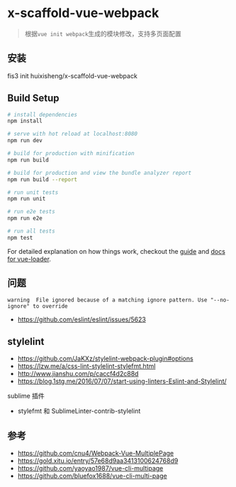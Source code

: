 # x-scaffold-vue-webpack

> 根据`vue init webpack`生成的模块修改，支持多页面配置


## 安装 ##

  fis3 init huixisheng/x-scaffold-vue-webpack


## Build Setup

``` bash
# install dependencies
npm install

# serve with hot reload at localhost:8080
npm run dev

# build for production with minification
npm run build

# build for production and view the bundle analyzer report
npm run build --report

# run unit tests
npm run unit

# run e2e tests
npm run e2e

# run all tests
npm test
```

For detailed explanation on how things work, checkout the [guide](http://vuejs-templates.github.io/webpack/) and [docs for vue-loader](http://vuejs.github.io/vue-loader).

## 问题 ##

```
warning  File ignored because of a matching ignore pattern. Use "--no-ignore" to override
```
- https://github.com/eslint/eslint/issues/5623

## stylelint ##
- https://github.com/JaKXz/stylelint-webpack-plugin#options
- https://lzw.me/a/css-lint-stylelint-stylefmt.html
- http://www.jianshu.com/p/caccf4d2c88d
- https://blog.1stg.me/2016/07/07/start-using-linters-Eslint-and-Stylelint/

sublime 插件
- stylefmt 和 SublimeLinter-contrib-stylelint

## 参考 ##

- https://github.com/cnu4/Webpack-Vue-MultiplePage
- https://gold.xitu.io/entry/57e68d9aa3413100624768d9
- https://github.com/yaoyao1987/vue-cli-multipage
- https://github.com/bluefox1688/vue-cli-multi-page
